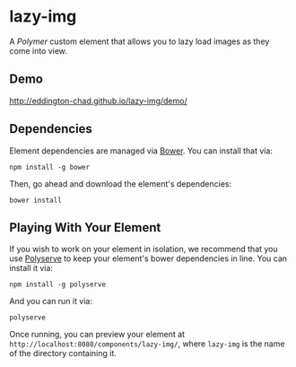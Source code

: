# lazy-img

A *Polymer* custom element that allows you to lazy load images as they come into view.

## Demo
http://eddington-chad.github.io/lazy-img/demo/


## Dependencies

Element dependencies are managed via [Bower](http://bower.io/). You can
install that via:

    npm install -g bower

Then, go ahead and download the element's dependencies:

    bower install


## Playing With Your Element

If you wish to work on your element in isolation, we recommend that you use
[Polyserve](https://github.com/PolymerLabs/polyserve) to keep your element's
bower dependencies in line. You can install it via:

    npm install -g polyserve

And you can run it via:

    polyserve

Once running, you can preview your element at
`http://localhost:8080/components/lazy-img/`, where `lazy-img` is the name of the directory containing it.


